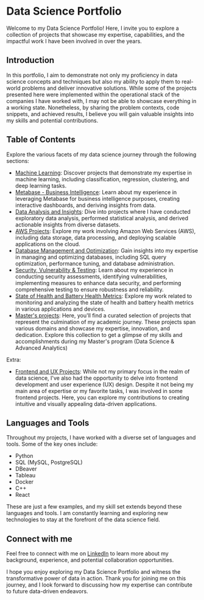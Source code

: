 # Data Science Portfolio

Welcome to my Data Science Portfolio! Here, I invite you to explore a collection of projects that showcase my expertise, capabilities, and the impactful work I have been involved in over the years.

## Introduction

In this portfolio, I aim to demonstrate not only my proficiency in data science concepts and techniques but also my ability to apply them to real-world problems and deliver innovative solutions. While some of the projects presented here were implemented within the operational stack of the companies I have worked with, I may not be able to showcase everything in a working state. Nonetheless, by sharing the problem contexts, code snippets, and achieved results, I believe you will gain valuable insights into my skills and potential contributions.

## Table of Contents

Explore the various facets of my data science journey through the following sections:

- [Machine Learning](./machine-learning): Discover projects that demonstrate my expertise in machine learning, including classification, regression, clustering, and deep learning tasks.
- [Metabase - Business Intelligence](./business-intelligence): Learn about my experience in leveraging Metabase for business intelligence purposes, creating interactive dashboards, and deriving insights from data.
- [Data Analysis and Insights](./data-analysis): Dive into projects where I have conducted exploratory data analysis, performed statistical analysis, and derived actionable insights from diverse datasets.
- [AWS Projects](./aws): Explore my work involving Amazon Web Services (AWS), including data storage, data processing, and deploying scalable applications on the cloud.
- [Database Management and Optimization](./database-management): Gain insights into my expertise in managing and optimizing databases, including SQL query optimization, performance tuning, and database administration.
- [Security, Vulnerability & Testing](./security-vulnerability-testing): Learn about my experience in conducting security assessments, identifying vulnerabilities, implementing measures to enhance data security, and performing comprehensive testing to ensure robustness and reliability.
- [State of Health and Battery Health Metrics](./battery-health-SoH): Explore my work related to monitoring and analyzing the state of health and battery health metrics in various applications and devices.
- [Master's projects](./masters-projects): Here, you'll find a curated selection of projects that represent the culmination of my academic journey. These projects span various domains and showcase my expertise, innovation, and dedication. Explore this collection to get a glimpse of my skills and accomplishments during my Master's program (Data Science & Advanced Analytics)
  
Extra:
- [Frontend and UX Projects](./frontend-ux): While not my primary focus in the realm of data science, I've also had the opportunity to delve into frontend development and user experience (UX) design. Despite it not being my main area of expertise or my favorite tasks, I was involved in some frontend projects. Here, you can explore my contributions to creating intuitive and visually appealing data-driven applications.
 

## Languages and Tools

Throughout my projects, I have worked with a diverse set of languages and tools. Some of the key ones include:

- Python
- SQL (MySQL, PostgreSQL)
- DBeaver
- Tableau
- Docker
- C++
- React

These are just a few examples, and my skill set extends beyond these languages and tools. I am constantly learning and exploring new technologies to stay at the forefront of the data science field.

## Connect with me

Feel free to connect with me on [LinkedIn](https://www.linkedin.com/in/pedrocerejeira/) to learn more about my background, experience, and potential collaboration opportunities.

I hope you enjoy exploring my Data Science Portfolio and witness the transformative power of data in action. Thank you for joining me on this journey, and I look forward to discussing how my expertise can contribute to future data-driven endeavors.
